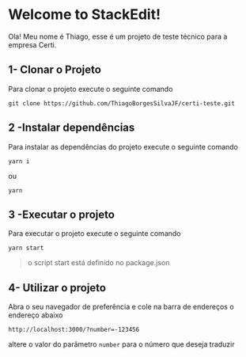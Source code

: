 # Welcome to StackEdit!

Ola! Meu nome é Thiago, esse é um projeto de teste técnico para a empresa Certi.


## 1- Clonar o Projeto

Para clonar o projeto execute o seguinte comando

    git clone https://github.com/ThiagoBorgesSilvaJF/certi-teste.git

## 2 -Instalar dependências

Para instalar as dependências do projeto execute o seguinte comando

    yarn i
ou 

    yarn

## 3 -Executar o projeto

Para executar o projeto execute o seguinte comando

    yarn start
    

> o script start está definido no package.json

## 4- Utilizar o projeto
Abra o seu navegador de preferência e cole na barra de endereços o endereço abaixo

    http://localhost:3000/?number=-123456
altere o valor do parâmetro `number` para o número que deseja traduzir
